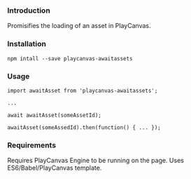 ### Introduction

Promisifies the loading of an asset in PlayCanvas.

### Installation

```language-shell
npm intall --save playcanvas-awaitassets
```

### Usage

```language-javascript
import awaitAsset from 'playcanvas-awaitassets';

...

await awaitAsset(someAssetId);

awaitAsset(someAssedId).then(function() { ... }); 

```

### Requirements

Requires PlayCanvas Engine to be running on the page.  Uses ES6/Babel/PlayCanvas template.
